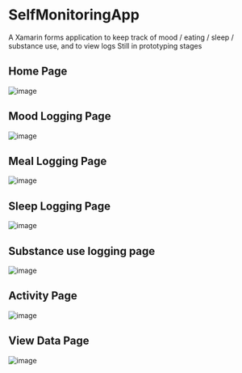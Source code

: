 # SelfMonitoringApp
A Xamarin forms application to keep track of mood / eating / sleep / substance use, and to view logs
Still in prototyping stages

Home Page
------------------
![image](https://user-images.githubusercontent.com/7981120/85096952-e6f86900-b1c3-11ea-9eb7-cf2d550ec5f1.png)

Mood Logging Page
------------------
![image](https://user-images.githubusercontent.com/7981120/85097008-17400780-b1c4-11ea-9214-14ebe6c62f61.png)

Meal Logging Page
---------------------
![image](https://user-images.githubusercontent.com/7981120/84950731-57689280-b0bd-11ea-81a0-babf81ba1937.png)

Sleep Logging Page
-------------------
![image](https://user-images.githubusercontent.com/7981120/85097167-a6e5b600-b1c4-11ea-8e25-d4a333de751e.png)

Substance use logging page
------------------
![image](https://user-images.githubusercontent.com/7981120/84951050-d5c53480-b0bd-11ea-80bd-9f35a1d725d7.png)

Activity Page
------------------
![image](https://user-images.githubusercontent.com/7981120/85097206-cb419280-b1c4-11ea-966a-cde9fe98d2cf.png)

View Data Page
------------------
![image](https://user-images.githubusercontent.com/7981120/85097246-f0ce9c00-b1c4-11ea-988c-45efa36ff773.png)
